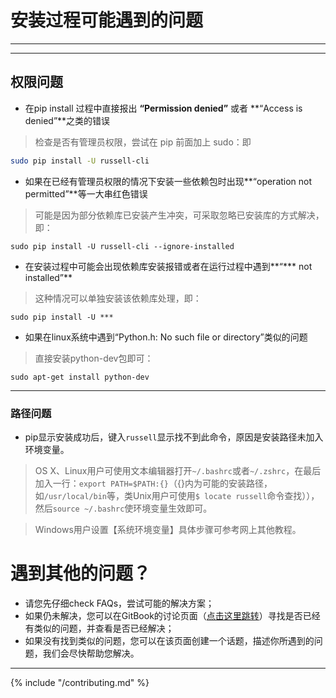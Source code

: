 # 安装过程可能遇到的问题

---

<!-- toc -->

---

## 权限问题

- 在pip install 过程中直接报出 **“Permission denied”** 或者 **“Access is denied”**之类的错误

>检查是否有管理员权限，尝试在 pip 前面加上 sudo：即 

```bash
sudo pip install -U russell-cli
```

- 如果在已经有管理员权限的情况下安装一些依赖包时出现**“operation not permitted”**等一大串红色错误

>可能是因为部分依赖库已安装产生冲突，可采取忽略已安装库的方式解决，即：

```
sudo pip install -U russell-cli --ignore-installed
```



- 在安装过程中可能会出现依赖库安装报错或者在运行过程中遇到**“\*\*\* not installed”**

>这种情况可以单独安装该依赖库处理，即：

```
sudo pip install -U ***
```

- 如果在linux系统中遇到“Python.h: No such file or directory”类似的问题

>直接安装python-dev包即可：

```
sudo apt-get install python-dev
```

---

### 路径问题

- pip显示安装成功后，键入`russell`显示找不到此命令，原因是安装路径未加入环境变量。

>OS X、Linux用户可使用文本编辑器打开`~/.bashrc`或者`~/.zshrc`，在最后加入一行：`export PATH=$PATH:{}`（{}内为可能的安装路径，如`/usr/local/bin`等，类Unix用户可使用`$ locate russell`命令查找）），然后`source ~/.bashrc`使环境变量生效即可。

>Windows用户设置【系统环境变量】具体步骤可参考网上其他教程。

# 遇到其他的问题？

* 请您先仔细check FAQs，尝试可能的解决方案；
* 如果仍未解决，您可以在GitBook的讨论页面（[点击这里跳转](https://www.gitbook.com/book/w821881341/russellcloud/discussions)）寻找是否已经有类似的问题，并查看是否已经解决；
* 如果没有找到类似的问题，您可以在该页面创建一个话题，描述你所遇到的问题，我们会尽快帮助您解决。



---

{% include "/contributing.md" %}